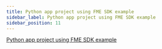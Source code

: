 ```yaml
---
title: Python app project using FME SDK example
sidebar_label: Python app project using FME SDK example
sidebar_position: 11
---
```


[Python app project using FME SDK example](https://github.com/Split-Community/Split-SDKs-Examples/tree/main/Python-SDK)